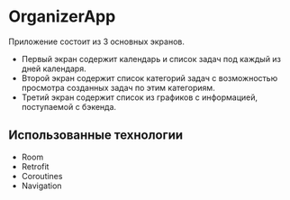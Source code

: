 # OrganizerApp
Приложение состоит из 3 основных экранов.
- Первый экран содержит календарь и список задач под каждый из дней календаря.
- Второй экран содержит список категорий задач с возможностью просмотра созданных задач по этим категориям.
- Третий экран содержит список из графиков с информацией, поступаемой с бэкенда.

## Использованные технологии
- Room
- Retrofit
- Coroutines
- Navigation
